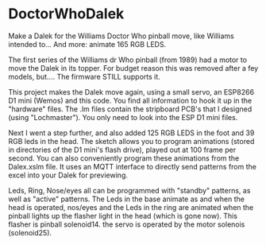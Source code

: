 # DoctorWhoDalek

Make a Dalek for the Williams Doctor Who pinball move, like Williams intended to... And more: animate 165 RGB LEDS.

The first series of the Williams dr Who pinball (from 1989) had a motor to move the Dalek in its topper. For budget reason this was removed after a fey models, but.... The firmware STILL supports it.

This project makes the Dalek move again, using a small servo, an ESP8266 D1 mini (Wemos) and this code. You find all information to hook it up in the "hardware" files. The .lm files contain the stripboard PCB's that I designed (using "Lochmaster"). You only need to look into the ESP D1 mini files.

Next I went a step further, and also added 125 RGB LEDS in the foot and 39 RGB leds in the head. The sketch allows you to program animations (stored in directories of the D1 mini's flash drive), played out at 100 frame per second. You can also conveniently program these animations from the Dalex.xslm file. It uses an MQTT interface to directly send patterns from the excel into your Dalek for previewing.

Leds, Ring, Nose/eyes all can be programmed with "standby" patterns, as well as "active" patterns. The Leds in the base animate as and when the head is operated, nos/eyes and the Leds in the ring are animated when the pinball lights up the flasher light in the head (which is gone now). This flasher is pinball solenoid14. the servo is operated by the motor solenois (solenoid25).


